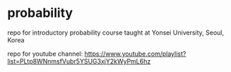 # probability

repo for introductory probability course taught at Yonsei University, Seoul, Korea

repo for youtube channel: https://www.youtube.com/playlist?list=PLtp8WNnmsfVubr5YSUG3xjY2kWyPmL6hz
